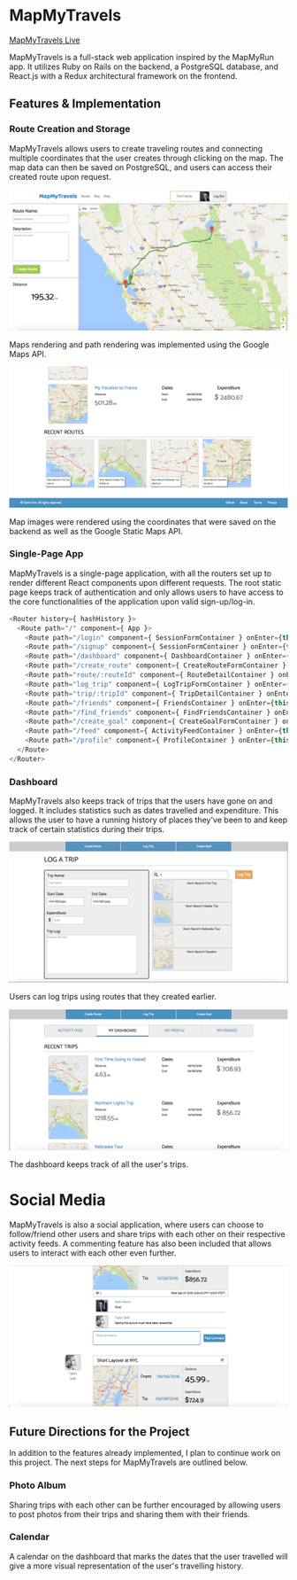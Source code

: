 # MapMyTravels

[MapMyTravels Live][heroku]

[heroku]: www.mapmytravels.org

MapMyTravels is a full-stack web application inspired by the MapMyRun app. It utilizes Ruby on Rails on the backend, a PostgreSQL database, and React.js with a Redux architectural framework on the frontend.

## Features & Implementation

### Route Creation and Storage

MapMyTravels allows users to create traveling routes and connecting multiple coordinates that the user creates through clicking on the map. The map data can then be saved on PostgreSQL, and users can access their created route upon request.

![Image of Route Creation](docs/wireframes/route_creation.png)

Maps rendering and path rendering was implemented using the Google Maps API.

![Image of Saved Routes](docs/wireframes/saved_routes.png)

Map images were rendered using the coordinates that were saved on the backend as well as the Google Static Maps API.

### Single-Page App

MapMyTravels is a single-page application, with all the routers set up to render different React components upon different requests. The root static page keeps track of authentication and only allows users to have access to the core functionalities of the application upon valid sign-up/log-in.

```javascript
<Router history={ hashHistory }>
  <Route path="/" component={ App }>
    <Route path="/login" component={ SessionFormContainer } onEnter={this._redirectIfLoggedIn}/>
    <Route path="/signup" component={ SessionFormContainer } onEnter={this._redirectIfLoggedIn}/>
    <Route path="/dashboard" component={ DashboardContainer } onEnter={this._ensureLoggedIn} />
    <Route path="/create_route" component={ CreateRouteFormContainer } onEnter={this._ensureLoggedIn} />
    <Route path="route/:routeId" component={ RouteDetailContainer } onEnter={this._getAllRoutes} />
    <Route path="log_trip" component={ LogTripFormContainer } onEnter={this._ensureLoggedIn} />
    <Route path="trip/:tripId" component={ TripDetailContainer } onEnter={this._getAllTrips} />
    <Route path="/friends" component={ FriendsContainer } onEnter={this._getFriends} />
    <Route path="/find_friends" component={ FindFriendsContainer } onEnter={this._getFriendsAndOtherUsers} />
    <Route path="/create_goal" component={ CreateGoalFormContainer } onEnter={this._ensureLoggedIn} />
    <Route path="/feed" component={ ActivityFeedContainer } onEnter={this._getFriendsAndFeedTrips} />
    <Route path="/profile" component={ ProfileContainer } onEnter={this._ensureLoggedIn} />
  </Route>
</Router>
```

### Dashboard

MapMyTravels also keeps track of trips that the users have gone on and logged. It includes statistics such as dates travelled and expenditure. This allows the user to have a running history of places they've been to and keep track of certain statistics during their trips.

![Image of Logging Trips](docs/wireframes/logging_trip.png)

Users can log trips using routes that they created earlier.

![Image of the Dashboard](docs/wireframes/dashboard.png)

The dashboard keeps track of all the user's trips.

# Social Media

MapMyTravels is also a social application, where users can choose to follow/friend other users and share trips with each other on their respective activity feeds. A commenting feature has also been included that allows users to interact with each other even further.

![Image of Activity Feed](docs/wireframes/activity_feed.png)

## Future Directions for the Project

In addition to the features already implemented, I plan to continue work on this project. The next steps for MapMyTravels are outlined below.

### Photo Album

Sharing trips with each other can be further encouraged by allowing users to post photos from their trips and sharing them with their friends.

### Calendar

A calendar on the dashboard that marks the dates that the user travelled will give a more visual representation of the user's travelling history.
